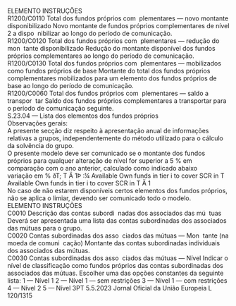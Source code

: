  
ELEMENTO  INSTRUÇÕES  
R1200/C0110  Total dos fundos próprios com ­
plementares — novo montante 
disponibilizado  Novo montante de fundos próprios complementares de nível 2 a dispo ­
nibilizar ao longo do período de comunicação.  
R1200/C0120  Total dos fundos próprios com ­
plementares — redução do mon ­
tante disponibilizado  Redução do montante disponível dos fundos próprios complementares ao 
longo do período de comunicação.  
R1200/C0130  Total dos fundos próprios com ­
plementares — mobilizados como 
fundos próprios de base  Montante do total dos fundos próprios complementares mobilizados para 
um elemento dos fundos próprios de base ao longo do período de 
comunicação.  
R1200/C0060  Total dos fundos próprios com ­
plementares — saldo a transpor ­
tar  Saldo dos fundos próprios complementares a transportar para o período 
de comunicação seguinte.  
S.23.04 — Lista dos elementos dos fundos próprios  
Observações gerais:  
A presente secção diz respeito à apresentação anual de informações relativas a grupos, independentemente do método 
utilizado para o cálculo da solvência do grupo.  
O presente modelo deve ser comunicado se o montante dos fundos próprios para qualquer alteração de nível for 
superior a 5 % em comparação com o ano anterior, calculado como indicado abaixo  
variação em % ðT; T Ä  1Þ :¼  Available Own funds in tier i to cover SCR in T 
Available Own funds in tier i to cover SCR in T  Ä  1  
No caso de não estarem disponíveis certos elementos dos fundos próprios, não se aplica o limiar, devendo ser 
comunicado todo o modelo.  
ELEMENTO  INSTRUÇÕES  
C0010  Descrição das contas subordi ­
nadas dos associados das mú ­
tuas  Deverá ser apresentada uma lista das contas subordinadas dos associados das 
mútuas para o grupo.  
C0020  Contas subordinadas dos asso ­
ciados das mútuas — Mon ­
tante (na moeda de comuni ­
cação)  Montante das contas subordinadas individuais dos associados das mútuas.  
C0030  Contas subordinadas dos asso ­
ciados das mútuas — Nível  Indicar o nível de classificação como fundos próprios das contas subordinadas dos 
associados das mútuas. 
Escolher uma das opções constantes da seguinte lista: 
1 — Nível 1 
2 — Nível 1 — sem restrições 
3 — Nível 1 — com restrições 
4 — Nível 2 
5 — Nível 3PT  5.5.2023 Jornal Oficial da União Europeia L 120/1315